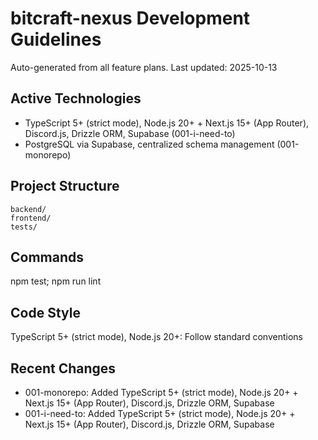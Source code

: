 ﻿# bitcraft-nexus Development Guidelines

Auto-generated from all feature plans. Last updated: 2025-10-13

## Active Technologies
- TypeScript 5+ (strict mode), Node.js 20+ + Next.js 15+ (App Router), Discord.js, Drizzle ORM, Supabase (001-i-need-to)
- PostgreSQL via Supabase, centralized schema management (001-monorepo)

## Project Structure
```
backend/
frontend/
tests/
```

## Commands
npm test; npm run lint

## Code Style
TypeScript 5+ (strict mode), Node.js 20+: Follow standard conventions

## Recent Changes
- 001-monorepo: Added TypeScript 5+ (strict mode), Node.js 20+ + Next.js 15+ (App Router), Discord.js, Drizzle ORM, Supabase
- 001-i-need-to: Added TypeScript 5+ (strict mode), Node.js 20+ + Next.js 15+ (App Router), Discord.js, Drizzle ORM, Supabase

<!-- MANUAL ADDITIONS START -->
<!-- MANUAL ADDITIONS END -->
